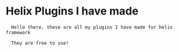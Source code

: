 # Helix Plugins I have made

      Hello there, these are all my plugins I have made for helix framework
      
      They are free to use!
